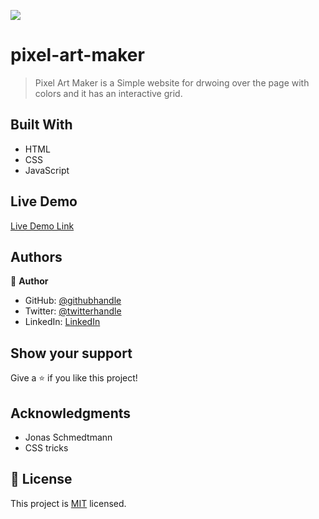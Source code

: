 
![](https://img.shields.io/badge/pixelartmaker-blueviolet)

# pixel-art-maker

> Pixel Art Maker is a Simple website for drwoing over the page with colors and it has an interactive grid.

## Built With

- HTML
- CSS
- JavaScript

## Live Demo

[Live Demo Link](https://fabuloustours.netlify.app/)


## Authors

👤 **Author**

- GitHub: [@githubhandle](https://github.com/Shaher-11)
- Twitter: [@twitterhandle](https://twitter.com/ShaherShamroukh/)
- LinkedIn: [LinkedIn](https://www.linkedin.com/in/shaher-shamroukh/)

## Show your support

Give a ⭐️ if you like this project!

## Acknowledgments

- Jonas Schmedtmann
- CSS tricks

## 📝 License

This project is [MIT](lic.url) licensed.

